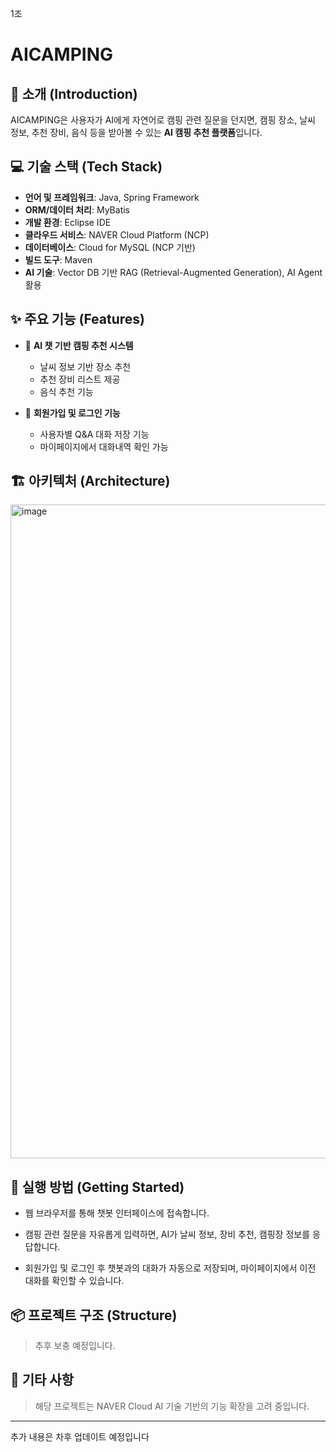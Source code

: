 1조

# AICAMPING

## 🌲 소개 (Introduction)

AICAMPING은 사용자가 AI에게 자연어로 캠핑 관련 질문을 던지면,
캠핑 장소, 날씨 정보, 추천 장비, 음식 등을 받아볼 수 있는 **AI 캠핑 추천 플랫폼**입니다.

## 💻 기술 스택 (Tech Stack)

* **언어 및 프레임워크**: Java, Spring Framework
* **ORM/데이터 처리**: MyBatis
* **개발 환경**: Eclipse IDE
* **클라우드 서비스**: NAVER Cloud Platform (NCP)
* **데이터베이스**: Cloud for MySQL (NCP 기반)
* **빌드 도구**: Maven
* **AI 기술**: Vector DB 기반 RAG (Retrieval-Augmented Generation), AI Agent 활용

## ✨ 주요 기능 (Features)

* 🤖 **AI 챗 기반 캠핑 추천 시스템**

  * 날씨 정보 기반 장소 추천
  * 추천 장비 리스트 제공
  * 음식 추천 기능
* 🔐 **회원가입 및 로그인 기능**

  * 사용자별 Q\&A 대화 저장 기능
  * 마이페이지에서 대화내역 확인 가능

## 🏗️ 아키텍처 (Architecture)
<img width="1861" height="1046" alt="image" src="https://github.com/user-attachments/assets/c85d55f0-dd35-4c7f-b711-4ffe6a349866" />


## 🚀 실행 방법 (Getting Started)

* 웹 브라우저를 통해 챗봇 인터페이스에 접속합니다.

* 캠핑 관련 질문을 자유롭게 입력하면, AI가 날씨 정보, 장비 추천, 캠핑장 정보를 응답합니다.

* 회원가입 및 로그인 후 챗봇과의 대화가 자동으로 저장되며, 마이페이지에서 이전 대화를 확인할 수 있습니다.

## 📦 프로젝트 구조 (Structure)

> 추후 보충 예정입니다.

## 📌 기타 사항

> 해당 프로젝트는 NAVER Cloud AI 기술 기반의 기능 확장을 고려 중입니다.

---

추가 내용은 차후 업데이트 예정입니다
